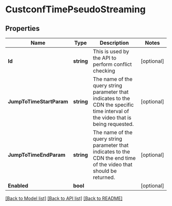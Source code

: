 # CustconfTimePseudoStreaming

## Properties

Name | Type | Description | Notes
------------ | ------------- | ------------- | -------------
**Id** | **string** | This is used by the API to perform conflict checking | [optional] 
**JumpToTimeStartParam** | **string** | The name of the query string parameter that indicates to the CDN the specific time interval of the video that is being requested. | [optional] 
**JumpToTimeEndParam** | **string** | The name of the query string parameter that indicates to the CDN the end time of the video that should be returned. | [optional] 
**Enabled** | **bool** |  | [optional] 

[[Back to Model list]](../README.md#documentation-for-models) [[Back to API list]](../README.md#documentation-for-api-endpoints) [[Back to README]](../README.md)


